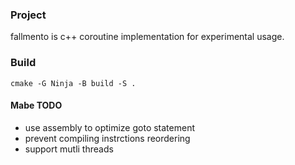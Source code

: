 ### Project

fallmento is c++ coroutine implementation for experimental usage.

### Build

`cmake -G Ninja -B build -S .`

#### Mabe TODO

- use assembly to optimize goto statement
- prevent compiling instrctions reordering
- support mutli threads
